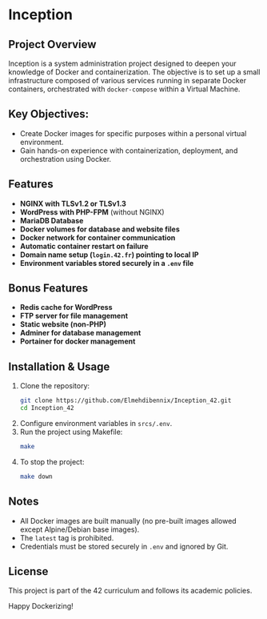 # Inception

## Project Overview

Inception is a system administration project designed to deepen your knowledge of Docker and containerization. The objective is to set up a small infrastructure composed of various services running in separate Docker containers, orchestrated with `docker-compose` within a Virtual Machine.

## Key Objectives:
- Create Docker images for specific purposes within a personal virtual environment.
- Gain hands-on experience with containerization, deployment, and orchestration using Docker.

## Features
- **NGINX with TLSv1.2 or TLSv1.3**
- **WordPress with PHP-FPM** (without NGINX)
- **MariaDB Database**
- **Docker volumes for database and website files**
- **Docker network for container communication**
- **Automatic container restart on failure**
- **Domain name setup (`login.42.fr`) pointing to local IP**
- **Environment variables stored securely in a `.env` file**

## Bonus Features
- **Redis cache for WordPress**
- **FTP server for file management**
- **Static website (non-PHP)**
- **Adminer for database management**
- **Portainer for docker management**



## Installation & Usage
1. Clone the repository:
   ```sh
   git clone https://github.com/Elmehdibennix/Inception_42.git
   cd Inception_42
   ```
2. Configure environment variables in `srcs/.env`.
3. Run the project using Makefile:
   ```sh
   make
   ```
4. To stop the project:
   ```sh
   make down
   ```


## Notes
- All Docker images are built manually (no pre-built images allowed except Alpine/Debian base images).
- The `latest` tag is prohibited.
- Credentials must be stored securely in `.env` and ignored by Git.

## License
This project is part of the 42 curriculum and follows its academic policies.

Happy Dockerizing!
